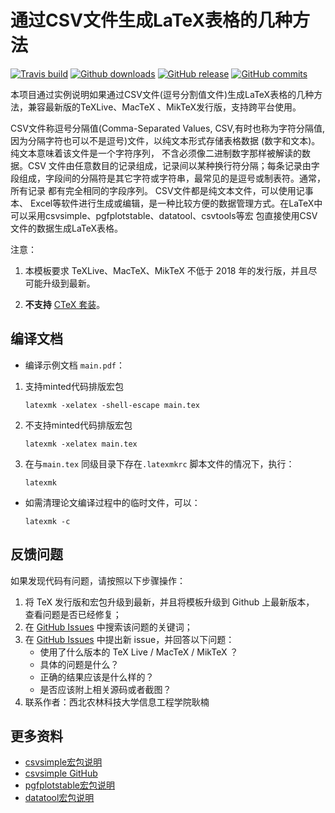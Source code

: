 # 通过CSV文件生成LaTeX表格的几种方法

[![Travis build](https://travis-ci.org/ustctug/ustcthesis.svg?branch=master)](https://travis-ci.org/ustctug/ustcthesis)
[![Github downloads](https://img.shields.io/github/downloads/ustctug/ustcthesis/total.svg)](https://github.com/ustctug/ustcthesis/releases)
[![GitHub release](https://img.shields.io/github/release/ustctug/ustcthesis/all.svg)](https://github.com/ustctug/ustcthesis/releases/latest)
[![GitHub commits](https://img.shields.io/github/commits-since/ustctug/ustcthesis/latest.svg)](https://github.com/ustctug/ustcthesis/commits/master)

本项目通过实例说明如果通过CSV文件(逗号分割值文件)生成LaTeX表格的几种方法，兼容最新版的TeXLive、MacTeX 、MikTeX发行版，支持跨平台使用。

CSV文件称逗号分隔值(Comma-Separated Values, CSV,有时也称为字符分隔值,因为分隔字符也可以不是逗号)文件，以纯文本形式存储表格数据 (数字和文本)。纯文本意味着该文件是一个字符序列，
不含必须像二进制数字那样被解读的数据。CSV 文件由任意数目的记录组成，记录间以某种换行符分隔；每条记录由字段组成，字段间的分隔符是其它字符或字符串，最常见的是逗号或制表符。通常，所有记录
都有完全相同的字段序列。 CSV文件都是纯文本文件，可以使用记事本、 Excel等软件进行生成或编辑，是一种比较方便的数据管理方式。在LaTeX中可以采用csvsimple、pgfplotstable、datatool、csvtools等宏
包直接使用CSV文件的数据生成LaTeX表格。

注意：

1. 本模板要求 TeXLive、MacTeX、MikTeX 不低于 2018 年的发行版，并且尽可能升级到最新。

3. **不支持** [CTeX 套装](http://www.ctex.org/CTeXDownload)。


## 编译文档

- 编译示例文档 `main.pdf`：
1. 支持minted代码排版宏包
   ```
   latexmk -xelatex -shell-escape main.tex
   ```
2. 不支持minted代码排版宏包
   ```
   latexmk -xelatex main.tex
   ```
3. 在与`main.tex` 同级目录下存在`.latexmkrc` 脚本文件的情况下，执行：
   ```
   latexmk
   ```
- 如需清理论文编译过程中的临时文件，可以：
   ```
   latexmk -c
   ```

## 反馈问题

如果发现代码有问题，请按照以下步骤操作：

1. 将 TeX 发行版和宏包升级到最新，并且将模板升级到 Github 上最新版本，
查看问题是否已经修复；
2. 在 [GitHub Issues](https://github.com/registor/csv2latextab/issues)
中搜索该问题的关键词；
3. 在 [GitHub Issues](https://github.com/registor/csv2latextab/issues)
中提出新 issue，并回答以下问题：
    - 使用了什么版本的 TeX Live / MacTeX / MikTeX ？
    - 具体的问题是什么？
    - 正确的结果应该是什么样的？
    - 是否应该附上相关源码或者截图？
4. 联系作者：西北农林科技大学信息工程学院耿楠


## 更多资料

- [csvsimple宏包说明](https://ctan.org/pkg/csvsimple)
- [csvsimple GitHub](https://github.com/T-F-S/csvsimple)
- [pgfplotstable宏包说明](https://ctan.org/pkg/pgfplotstable)
- [datatool宏包说明](https://ctan.org/pkg/datatool)

